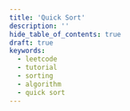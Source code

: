 ```yaml
---
title: 'Quick Sort'
description: ''
hide_table_of_contents: true
draft: true
keywords:
  - leetcode
  - tutorial
  - sorting
  - algorithm
  - quick sort
---
```


<TutorialCredits authors="@TBC"/>
